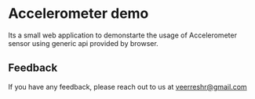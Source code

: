 
# Accelerometer demo

Its a small web application to demonstarte the usage of Accelerometer sensor using generic api provided by browser.

## Feedback

If you have any feedback, please reach out to us at veerreshr@gmail.com

  